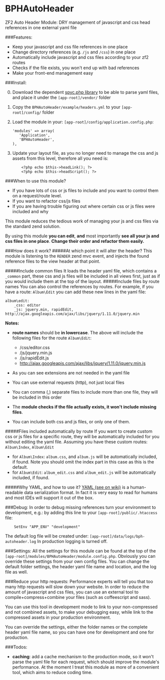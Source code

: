 BPHAutoHeader
==============

ZF2 Auto Header Module: DRY management of javascript and css head references in one external yaml file

###Features:

- Keep your javascript and css file references in one place
- Change directory references (e.g. `/js` and `/css`) in one place
- Automatically include javascript and css files according to your zf2 routes
- Checks if the file exists, you won't end up with bad references
- Make your front-end management easy

###Install:

0. Download the dependent [spyc.php library](https://github.com/mustangostang/spyc/blob/master/Spyc.php) to be able to parse yaml files, and place it under the `[app-root]/vendor/` folder
1. Copy the `BPHAutoHeader/example/headers.yml` to your `[app-root]/config/` folder
2. Load the module in your: `[app-root]/config/application.config.php`:

    ``` 
	'modules' => array(
       'Application',
       'BPHAutoHeader',
    ),
    ```
3. Update your layout file, as you no longer need to manage the css and js assets from this level, therefore all you need is:

	```
		<?php echo $this->headLink(); ?>
		<?php echo $this->headScript(); ?>
	```

###When to use this module?
- If you have lots of css or js files to include and you want to control them on a request/route level.
- If you want to refactor css/js files
- If you are having trouble figuring out where certain css or js files were included and why

This module reduces the tedious work of managing your js and css files via the standard zend solution.

By using this module **you can edit**, **and** most importantly **see all your js and css files in one place**. **Change their order and refactor them easily.**

###How does it work?
#####At which point it will alter the header?
This module is listening to the `RENDER` zend mvc event, and injects the found reference files to the view header at that point.

#####Include common files
It loads the header yaml file, which contains a `_common` part, these css and js files will be included in all views first, just as if you would include them at the top of the layout.
#####Include files by route names
You can also control the references by routes. For example, if you have a route: `Album\Edit` you can add these new lines in the yaml file:

	album\edit:
		_css: editor
		_js: jquery.min, rapidEdit, http://ajax.googleapis.com/ajax/libs/jquery/1.11.0/jquery.min

**Notes:** 

- **route names** should be **in lowercase**.
The above will include the following files for the route `Album\Edit`:
	- /css/editor.css
	- /js/jquery.min.js
	- /js/rapidEdit.js
	- http://ajax.googleapis.com/ajax/libs/jquery/1.11.0/jquery.min.js

- As you can see extensions are not needed in the yaml file
- You can use external requests (http), not just local files
- You can comma (,) separate files to include more than one file, they will be included in this order
- The **module checks if the file actually exists, it won't include missing files**.
- You can include both css and js files, or only one of them.


#####Files included automatically by route
If you want to create custom css or js files for a specific route, they will be automatically included for you without editing the yaml file.
Assuming you have these custom routes: `Album\Index`, `Album\Edit`

- for `Album\Index`: `album.css`, and `album.js` will be automatically included, if found. Note you should omit the index part in this case as this is the default.
- for `Album\Edit`: `album_edit.css` and `album_edit.js` will be automatically included, if found.

#####Why YAML, and how to use it?
[YAML (see on wiki)](http://en.wikipedia.org/wiki/YAML) is a human-readable data serialization format. In fact it is very easy to read for humans and most IDEs will support it out of the box.

###Debug:
In order to debug missing references turn your environment to development, e.g.: by adding this line to your `[app-root]/public/.htaccess` file:

		SetEnv "APP_ENV" "development"

The default log file will be created under: `[app-root]/data/logs/bph-autoheader.log`
In production logging is turned off.

###Settings:
All the settings for this module can be found at the top of the `[app-root]/modules/BPHAutoHeader/module.config.php`.
Obviously you can override these settings from your own config files.
You can change the default folder settings, the header yaml file name and location, and the log file as well.

###Reduce your http requests:
Performance experts will tell you that too many http requests will slow down your website. In order to reduce the amount of javascript and css files, you can use an external tool to compile+compress+combine your files (such as coffeescript and sass).

You can use this tool in development mode to link to your non-compressed and not combined assets, to make your debugging easy, while link to the compressed assets in your production environment.

You can override the settings, either the folder names or the complete header yaml file name, so you can have one for development and one for production.

###Todos:

- **caching**: add a cache mechanism to the production mode, so it won't parse the yaml file for each request, which should improve the module's performance. At the moment I treat this module as more of a convenient tool, which aims to reduce coding time.






